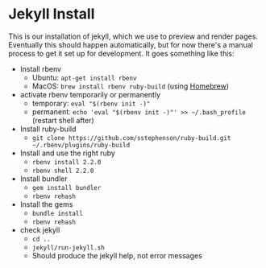 Jekyll Install
=============

This is our installation of jekyll, which we use to preview and
render pages. Eventually this should happen automatically, but for
now there's a manual process to get it set up for development. It
goes something like this:

* Install rbenv
  + Ubuntu: `apt-get install rbenv`
  + MacOS: `brew install rbenv ruby-build` (using [Homebrew](http://brew.sh/))
* activate rbenv temporarily or permanently
  + temporary: `eval "$(rbenv init -)"`
  + permanent: `echo 'eval "$(rbenv init -)"' >> ~/.bash_profile` (restart shell after)
* Install ruby-build
  + `git clone https://github.com/sstephenson/ruby-build.git ~/.rbenv/plugins/ruby-build`
* Install and use the right ruby
  + `rbenv install 2.2.0`
  + `rbenv shell 2.2.0`
* Install bundler
  + `gem install bundler`
  + `rbenv rehash`
* Install the gems
  + `bundle install`
  + `rbenv rehash`
* check jekyll
  + `cd ..`
  + `jekyll/run-jekyll.sh`
  + Should produce the jekyll help, not error messages



